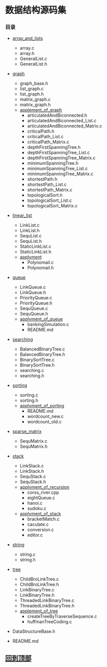 数据结构源码集
========

### 目录

* [array_and_lists](/array_and_lists)
    * array.c
    * array.h
    * GeneralList.c
    * GeneralList.h
* [graph](/graph)
    * graph_base.h
    * list_graph.c
    * list_graph.h
    * matrix_graph.c
    * matrix_graph.h
    * [applement_of_graph](/graph/applement_of_graph)
        * articulatedAndBiconnected.h
        * articulatedAndBiconnected_List.c
        * articulatedAndBiconnected_Matrix.c
        * criticalPath.h
        * criticalPath_List.c
        * criticalPath_Matrix.c
        * depthFirstSpanningTree.h
        * depthFirstSpanningTree_List.c
        * depthFirstSpanningTree_Matrix.c
        * minimumSpanningTree.h
        * minimumSpanningTree_List.c
        * minimumSpanningTree_Matrix.c
        * shortestPath.h
        * shortestPath_List.c
        * shortestPath_Matrix.c
        * topologicalSort.h
        * topologicalSort_List.c
        * topologicalSort_Matrix.c
* [linear_list](/linear_list)
    * LinkList.c
    * LinkList.h
    * SequList.c
    * SequList.h
    * StaticLinkList.c
    * StaticLinkList.h
    * [applyment](/linear_list/applyment)
        * Polynomail.c
        * Polynomail.h
* [queue](/queue)
    * LinkQueue.c
    * LinkQueue.h
    * PriorityQueue.c
    * PriorityQueue.h
    * SequQueue.c
    * SequQueue.h
    * [applyment_of_queue](/queue/applyment_of_queue)
        * bankingSimulation.c
        * README.md

* [searching](/searching)
    * BalancedBinaryTree.c
    * BalancedBinaryTree.h
    * BinarySortTree.c
    * BinarySortTree.h
    * searching.c
    * searching.h
* [sorting](/sorting)
    * sorting.c
    * sorting.h
    * [applyment_of_sorting](/sorting/applyment_of_sorting)
        * README.md
        * wordcount_new.c
        * wordcount_old.c
* [sparse_matrix](/sparse_matrix)
    * SequMatrix.c
    * SequMatrix.h
* [stack](/stack)
    * LinkStack.c
    * LinkStack.h
    * SequStack.c
    * SequStack.h
    * [applyment_of_recursion](/stack/applyment_of_recursion)
        * corss_river.cpp
        * eightQueue.c
        * hanoi.c
        * sudoku.c
    * [applyment_of_stack](/stack/applyment_of_stack)
        * bracketMatch.c
        * caculate.c
        * conversion.c
        * editor.c
* [string](/string)
    * string.c
    * string.h
* [tree](/tree)
    * ChildBroLinkTree.c
    * ChildBroLinkTree.h
    * LinkBinaryTree.c
    * LinkBinaryTree.h
    * ThreadedLinkBinaryTree.c
    * ThreadedLinkBinaryTree.h
    * [applement_of_tree](/tree/applement_of_tree)
        * createTreeByTraverseSequence.c
        * huffmanTreeCoding.c
* DataStructureBase.h
* README.md

__[回到顶部](#数据结构源码集)__
--------
